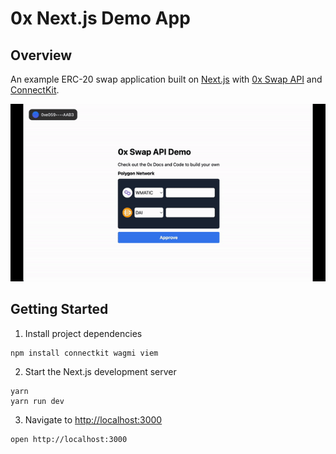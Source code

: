 # 0x Next.js Demo App

## Overview
An example ERC-20 swap application built on [Next.js](https://nextjs.org/) with [0x Swap API](https://0x.org/docs/0x-swap-api/introduction) and [ConnectKit](https://docs.family.co/connectkit#connectkit).

![](https://raw.githubusercontent.com/0xProject/0x-nextjs-demo-app/main/public/demo.gif)

## Getting Started
1. Install project dependencies

```
npm install connectkit wagmi viem
```

2. Start the Next.js development server

```
yarn
yarn run dev
```

3. Navigate to [http://localhost:3000](http://localhost:3000)
```
open http://localhost:3000
```
